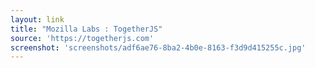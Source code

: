 ```yaml
---
layout: link
title: "Mozilla Labs : TogetherJS"
source: 'https://togetherjs.com'
screenshot: 'screenshots/adf6ae76-8ba2-4b0e-8163-f3d9d415255c.jpg'
---
```


